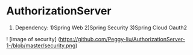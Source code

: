 # AuthorizationServer

1. Dependency:
1)Spring Web
2)Spring Security
3)Spring Cloud Oauth2

! [image of security]
 (https://github.com/Peggy-liu/AuthorizationServer-1-/blob/master/security.png)

